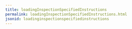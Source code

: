 ```yaml
---
title: loadingInspectionSpecifiedInstructions
permalink: loadingInspectionSpecifiedInstructions.html
jsonid: loadinginspectionspecifiedinstructions
---
```

